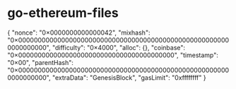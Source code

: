# go-ethereum-files
{
    "nonce": "0×0000000000000042",
    "mixhash": "0×0000000000000000000000000000000000000000000000000000000000000000",
    "difficulty": "0×4000",
    "alloc": {},
    "coinbase": "0×0000000000000000000000000000000000000000",
    "timestamp": "0×00",
    "parentHash": "0×0000000000000000000000000000000000000000000000000000000000000000",
    "extraData": "GenesisBlock",
    "gasLimit": "0xffffffff"
}
